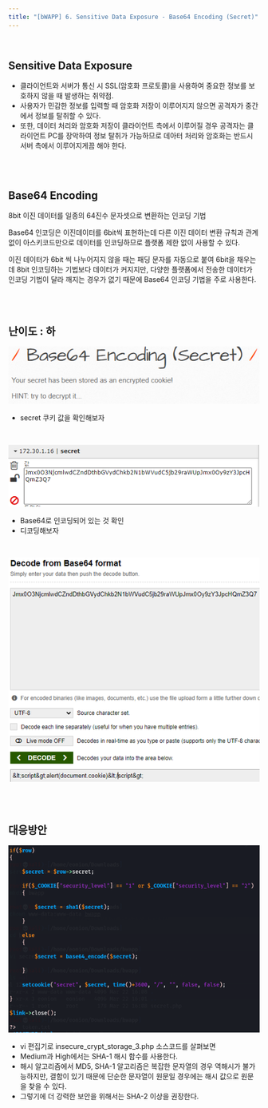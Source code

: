 ```yaml
---
title: "[bWAPP] 6. Sensitive Data Exposure - Base64 Encoding (Secret)"
---
```


<br>

## Sensitive Data Exposure

- 클라이언트와 서버가 통신 시 SSL(암호화 프로토콜)을 사용하여 중요한 정보를 보호하지 않을 때 발생하는 취약점.
- 사용자가 민감한 정보를 입력할 때 암호화 저장이 이루어지지 않으면 공격자가 중간에서 정보를 탈취할 수 있다.
- 또한, 데이터 처리와 암호화 저장이 클라이언트 측에서 이루어질 경우 공격자는 클라이언트 PC를 장악하여 정보 탈취가 가능하므로 데아터 처리와 암호화는 반드시 서버 측에서 이루어지게끔 해야 한다.

<br><br>

## Base64 Encoding

8bit 이진 데이터를 일종의 64진수 문자셋으로 변환하는 인코딩 기법

Base64 인코딩은 이진데이터를 6bit씩 표현하는데 다른 이진 데이터 변환 규칙과 관계 없이 아스키코드만으로 데이터를 인코딩하므로 플랫폼 제한 없이 사용할 수 있다.

이진 데이터가 6bit 씩 나누어지지 않을 때는 패딩 문자를 자동으로 붙여 6bit을 채우는데 8bit 인코딩하는 기법보다 데이터가 커지지만, 다양한 플랫폼에서 전송한 데이터가 인코딩 기법이 달라 깨지는 경우가 없기 때문에 Base64 인코딩 기법을 주로 사용한다.

<BR>

<BR>

## 난이도 : 하

![image-20220323015337274](https://raw.githubusercontent.com/EONION-TH3DB/image_repo/main/img/image-20220323015337274.png)

- secret 쿠키 값을 확인해보자

<br>

![image-20220323015411065](https://raw.githubusercontent.com/EONION-TH3DB/image_repo/main/img/image-20220323015411065.png)

- Base64로 인코딩되어 있는 것 확인
- 디코딩해보자

<br>

![image-20220323015659406](https://raw.githubusercontent.com/EONION-TH3DB/image_repo/main/img/image-20220323015659406.png)

<BR>

<BR>

## 대응방안

![image-20220323052517931](https://raw.githubusercontent.com/EONION-TH3DB/image_repo/main/img/image-20220323052517931.png)

- vi 편집기로 insecure_crypt_storage_3.php 소스코드를 살펴보면
- Medium과 High에서는 SHA-1 해시 함수를 사용한다.
- 해시 알고리즘에서 MD5, SHA-1 알고리즘은 복잡한 문자열의 경우 역해시가 불가능하지만, 결함이 있기 때문에 단순한 문자열이 원문일 경우에는 해시 값으로 원문을 찾을 수 있다.
- 그렇기에 더 강력한 보안을 위해서는 SHA-2 이상을 권장한다.
